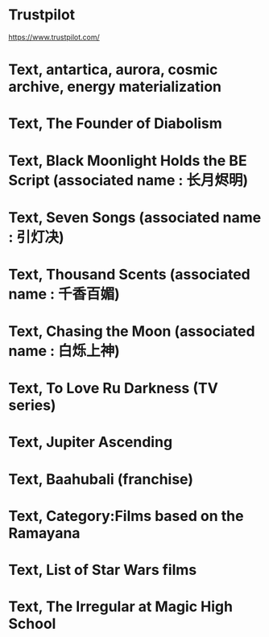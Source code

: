 # Trustpilot
https://www.trustpilot.com/

# Text, antartica, aurora, cosmic archive, energy materialization

# Text, The Founder of Diabolism
# Text, Black Moonlight Holds the BE Script (associated name : 长月烬明)
# Text, Seven Songs (associated name : 引灯决)
# Text, Thousand Scents (associated name : 千香百媚)
# Text, Chasing the Moon (associated name : 白烁上神)

# Text, To Love Ru Darkness (TV series)
# Text, Jupiter Ascending
# Text, Baahubali (franchise)
# Text, Category:Films based on the Ramayana

# Text, List of Star Wars films

# Text, The Irregular at Magic High School

